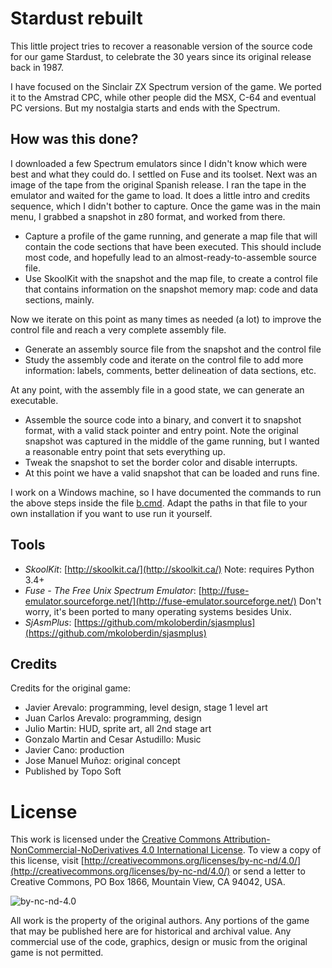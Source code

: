 # Stardust rebuilt

This little project tries to recover a reasonable version of the source code
for our game Stardust, to celebrate the 30 years since its original release
back in 1987.

I have focused on the Sinclair ZX Spectrum version of the game. We ported it
to the Amstrad CPC, while other people did the MSX, C-64 and eventual PC
versions. But my nostalgia starts and ends with the Spectrum.

## How was this done?

I downloaded a few Spectrum emulators since I didn't know which were best
and what they could do. I settled on Fuse and its toolset. Next was an image
of the tape from the original Spanish release. I ran the tape in the emulator
and waited for the game to load. It does a little intro and credits sequence,
which I didn't bother to capture. Once the game was in the main menu, I
grabbed a snapshot in z80 format, and worked from there.

- Capture a profile of the game running, and generate a map file that will
contain the code sections that have been executed. This should include most
code, and hopefully lead to an almost-ready-to-assemble source file.
- Use SkoolKit with the snapshot and the map file, to create a control file
that contains information on the snapshot memory map: code and data sections,
mainly.

Now we iterate on this point as many times as needed (a lot) to improve
the control file and reach a very complete assembly file.

- Generate an assembly source file from the snapshot and the control file
- Study the assembly code and iterate on the control file to add more
information: labels, comments, better delineation of data sections, etc.

At any point, with the assembly file in a good state, we can generate an executable.

- Assemble the source code into a binary, and convert it to snapshot format,
with a valid stack pointer and entry point. Note the original snapshot was
captured in the middle of the game running, but I wanted a reasonable
entry point that sets everything up.
- Tweak the snapshot to set the border color and disable interrupts.
- At this point we have a valid snapshot that can be loaded and runs fine.

I work on a Windows machine, so I have documented the commands to run the
above steps inside the file [b.cmd](b.cmd). Adapt the paths in that file to
your own installation if you want to use run it yourself.

## Tools

- *SkoolKit*: [http://skoolkit.ca/](http://skoolkit.ca/) Note: requires Python 3.4+
- *Fuse - The Free Unix Spectrum Emulator*: [http://fuse-emulator.sourceforge.net/](http://fuse-emulator.sourceforge.net/) Don't worry, it's been ported to many operating systems besides Unix.
- *SjAsmPlus*: [https://github.com/mkoloberdin/sjasmplus](https://github.com/mkoloberdin/sjasmplus)

## Credits

Credits for the original game:

- Javier Arevalo: programming, level design, stage 1 level art
- Juan Carlos Arevalo: programming, design
- Julio Martin: HUD, sprite art, all 2nd stage art
- Gonzalo Martin and Cesar Astudillo: Music
- Javier Cano: production
- Jose Manuel Muñoz: original concept
- Published by Topo Soft

# License

This work is licensed under the [Creative Commons Attribution-NonCommercial-NoDerivatives
4.0 International License](http://creativecommons.org/licenses/by-nc-nd/4.0/).  To view a copy of this license, visit [http://creativecommons.org/licenses/by-nc-nd/4.0/](http://creativecommons.org/licenses/by-nc-nd/4.0/) or send a letter to Creative Commons, PO Box 1866, Mountain View, CA 94042, USA.

![by-nc-nd-4.0](https://i.creativecommons.org/l/by-nc-nd/4.0/88x31.png)

All work is the property of the original authors. Any portions of the game
that may be published here are for historical and archival value. Any
commercial use of the code, graphics, design or music from the original
game is not permitted.
